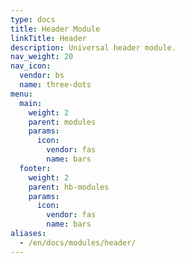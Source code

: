 ```yaml
---
type: docs
title: Header Module
linkTitle: Header
description: Universal header module.
nav_weight: 20
nav_icon:
  vendor: bs
  name: three-dots
menu:
  main:
    weight: 2
    parent: modules
    params:
      icon:
        vendor: fas
        name: bars
  footer:
    weight: 2
    parent: hb-modules
    params:
      icon:
        vendor: fas
        name: bars
aliases:
  - /en/docs/modules/header/
---
```

